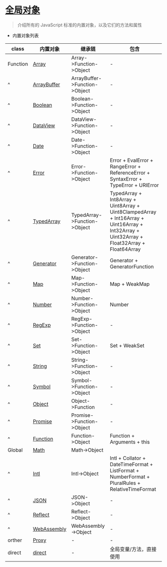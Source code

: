 # [全局对象](https://developer.mozilla.org/zh-CN/docs/Web/JavaScript/Reference/Global_Objects)

> 介绍所有的 JavaScript 标准的内置对象，以及它们的方法和属性

- 内置对象列表

| class    | 内置对象                        | 继承链                        | 包含                                                                                                                                        |
| -------- | ------------------------------- | ----------------------------- | ------------------------------------------------------------------------------------------------------------------------------------------- |
| Function | [Array](./Array.md)             | Array->Function->Object       | -                                                                                                                                           |
| ^        | [ArrayBuffer](./ArrayBuffer.md) | ArrayBuffer->Function->Object | -                                                                                                                                           |
| ^        | [Boolean](./Boolean.md)         | Boolean->Function->Object     | -                                                                                                                                           |
| ^        | [DataView](./DataView.md)       | DataView->Function->Object    | -                                                                                                                                           |
| ^        | [Date](./Date.md)               | Date->Function->Object        | -                                                                                                                                           |
| ^        | [Error](./Error.md)             | Error->Function->Object       | Error + EvalError + RangeError + ReferenceError + SyntaxError + TypeError + URIError                                                        |
| ^        | [TypedArray](./TypedArray.md)   | TypedArray->Function->Object  | TypedArray + Int8Array + Uint8Array + Uint8ClampedArray + Int16Array + Uint16Array + Int32Array + Uint32Array + Float32Array + Float64Array |
| ^        | [Generator](./Generator.md)     | Generator->Function->Object   | Generator + GeneratorFunction                                                                                                               |
| ^        | [Map](./Map.md)                 | Map->Function->Object         | Map + WeakMap                                                                                                                               |
| ^        | [Number](./Number.md)           | Number->Function->Object      | Number                                                                                                                                      |
| ^        | [RegExp](./RegExp.md)           | RegExp->Function->Object      | -                                                                                                                                           |
| ^        | [Set](./Set.md)                 | Set->Function->Object         | Set + WeakSet                                                                                                                               |
| ^        | [String](./String.md)           | String->Function->Object      | -                                                                                                                                           |
| ^        | [Symbol](./Symbol.md)           | Symbol->Function->Object      | -                                                                                                                                           |
| ^        | [Object](./Object.md)           | Object->Function              | -                                                                                                                                           |
| ^        | [Promise](./Promise.md)         | Promise->Function->Object     | -                                                                                                                                           |
| ^        | [Function](./Function.md)       | Function->Object              | Function + Arguments + this                                                                                                                 |
| Global   | [Math](./Math.md)               | Math->Object                  |                                                                                                                                             |
| ^        | [Intl](./Intl.md)               | Intl->Object                  | Intl + Collator + DateTimeFormat + ListFormat + NumberFormat + PluralRules + RelativeTimeFormat                                             |
| ^        | [JSON](./JSON.md)               | JSON->Object                  | -                                                                                                                                           |
| ^        | [Reflect](./Reflect.md)         | Reflect->Object               | -                                                                                                                                           |
| ^        | [WebAssembly](./WebAssembly.md) | WebAssembly->Object           | -                                                                                                                                           |
| orther   | [Proxy](./Proxy.md)             | -                             | -                                                                                                                                           |
| direct   | [direct](./direct.md)           | -                             | 全局变量/方法，直接使用                                                                                                                     |
